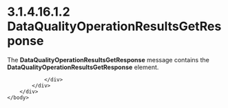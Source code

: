 <html dir="LTR" xmlns:mshelp="http://msdn.microsoft.com/mshelp" xmlns:ddue="http://ddue.schemas.microsoft.com/authoring/2003/5" xmlns:xlink="http://www.w3.org/1999/xlink" xmlns:tool="http://www.microsoft.com/tooltip">
    <head>
        <meta http-equiv="Content-Type" content="text/html; CHARSET=utf-8"></meta>
        <meta name="save" content="history"></meta>
        <title>3.1.4.16.1.2 DataQualityOperationResultsGetResponse</title>
        <xml>
            <mshelp:toctitle title="3.1.4.16.1.2 DataQualityOperationResultsGetResponse"></mshelp:toctitle>
            <mshelp:rltitle title="[MS-SSMDSWS-15]: DataQualityOperationResultsGetResponse"></mshelp:rltitle>
            <mshelp:keyword index="A" term="738dc1cc-8549-4e76-ae8e-9a909636ddd9"></mshelp:keyword>
            <mshelp:attr name="DCSext.ContentType" value="open specification"></mshelp:attr>
            <mshelp:attr name="AssetID" value="738dc1cc-8549-4e76-ae8e-9a909636ddd9"></mshelp:attr>
            <mshelp:attr name="TopicType" value="kbRef"></mshelp:attr>
            <mshelp:attr name="DCSext.Title" value="[MS-SSMDSWS-15]: DataQualityOperationResultsGetResponse" />
        </xml>
    </head>
    <body>
        <div id="header">
            <h1 class="heading">3.1.4.16.1.2 DataQualityOperationResultsGetResponse</h1>
        </div>
        <div id="mainSection">
            <div id="mainBody">
                <div id="allHistory" class="saveHistory"></div>
                <div id="sectionSection0" class="section" name="collapseableSection">
                    

<p>The <b>DataQualityOperationResultsGetResponse</b> message
contains the <b>DataQualityOperationResultsGetResponse</b> element.</p>


                </div>
            </div>
        </div>
    </body>
</html>